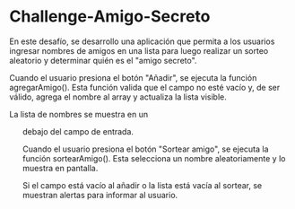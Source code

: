 # Challenge-Amigo-Secreto
En este desafío, se desarrollo una aplicación que permita a los usuarios ingresar nombres de amigos en una lista para luego realizar un sorteo aleatorio y determinar quién es el "amigo secreto".  

Cuando el usuario presiona el botón "Añadir", se ejecuta la función agregarAmigo(). 
Esta función valida que el campo no esté vacío y, de ser válido, agrega el nombre al array y actualiza la lista visible.

La lista de nombres se muestra en un <ul> debajo del campo de entrada.

Cuando el usuario presiona el botón "Sortear amigo", se ejecuta la función sortearAmigo(). Esta selecciona un nombre aleatoriamente y lo muestra en pantalla.

Si el campo está vacío al añadir o la lista está vacía al sortear, se muestran alertas para informar al usuario.
